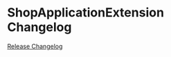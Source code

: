 # ShopApplicationExtension Changelog

[Release Changelog](https://github.com/spryker-shop/shop-application-extension/releases)

